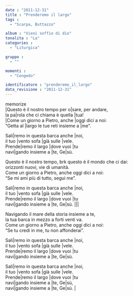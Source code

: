```yaml
---
date : "2011-12-31"
title : "Prenderemo il largo"
tags : 
  - "Scarpa, Buttazzo"

album : "Vieni soffio di dio"
tonalita : "La"
categories : 
  - "Liturgica"

gruppo : 
  - ""

momenti : 
  - "Congedo"

identificatore : "prenderemo_il_largo"
data_revisione : "2011-12-31"
---
```

  
  
  
  
  
  
  
  
  
memorize  
|Questo è il nostro tempo per o|sare, per andare,  
la pa|rola che ci chiama è quella |tua!   
|Come un giorno a Pietro, anche |oggi dici a noi:  
“Getta al |largo le tue reti insieme a |me”.  
  
  
Sali|remo in questa barca anche |noi,    
il tuo |vento sofa |già sulle |vele.   
Prende|remo il largo |dove vuoi |tu   
navi|gando insieme a |te, Ge|sù.   
  
  
Questo è il nostro tempo, brk questo è il mondo che ci dai:  
orizzonti nuovi, vie di umanità.   
Come un giorno a Pietro, anche oggi dici a noi:   
“Se mi ami più di tutto, segui me”.  
  
  
Sali|remo in questa barca anche |noi,    
il tuo |vento sofa |già sulle |vele.   
Prende|remo il largo |dove vuoi |tu   
navi|gando insieme a |te, Ge|sù. |||  
  
  
Navigando il mare della storia insieme a te,   
la tua barca in mezzo a forti venti va.   
Come un giorno a Pietro, anche oggi dici a noi:   
“Se tu credi in me, tu non affonderai”.  
  
  
Sali|remo in questa barca anche |noi,    
il tuo |vento sofa |già sulle |vele.   
Prende|remo il largo |dove vuoi |tu   
navi|gando insieme a |te, Ge|sù.  
  
  
Sali|remo in questa barca anche |noi,    
il tuo |vento sofa |già sulle |vele.   
Prende|remo il largo |dove vuoi |tu   
navi|gando insieme a |te, Ge|sù,  
navi|gando insieme a |te, Ge|sù. |  
  
  
  
  

